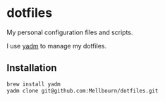 # dotfiles

My personal configuration files and scripts.

I use [yadm](https://github.com/TheLocehiliosan/yadm) to manage my dotfiles.

## Installation

```bash
brew install yadm
yadm clone git@github.com:Mellbourn/dotfiles.git
```
